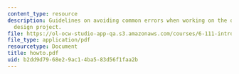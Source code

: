 ```yaml
---
content_type: resource
description: Guidelines on avoiding common errors when working on the digital system
  design project.
file: https://ol-ocw-studio-app-qa.s3.amazonaws.com/courses/6-111-introductory-digital-systems-laboratory-spring-2006/b2dd9d7968e29ac14ba583d56f1faa2b_howto.pdf
file_type: application/pdf
resourcetype: Document
title: howto.pdf
uid: b2dd9d79-68e2-9ac1-4ba5-83d56f1faa2b
---
```

